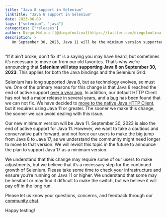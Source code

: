 ```yaml
---
title: "Java 8 support in Selenium"
linkTitle: "Java 8 support in Selenium"
date: 2023-06-09
tags: ["selenium", "java"]
categories: ["releases"]
author: Diego Molina ([@diegofmolina](https://twitter.com/diegofmolina))
description: >
   On September 30, 2023, Java 11 will be the minimum version supported by Selenium.
---
```



“If it ain’t broke, don’t fix it” is a saying you may have heard, but sometimes 
it’s necessary to move on from our old favorites. That’s why we’re announcing that
**Selenium will stop supporting Java 8 on September 30, 2023**. This applies for
both the Java bindings and the Selenium Grid.

Selenium has long supported Java 8, but as technology evolves, so must we. One of 
the primary reasons for this change is that Java 8 reached the end of active support 
[over a year ago](https://endoflife.date/java). In addition, our default HTTP 
Client has not had a major release in several years, and a
[bug](https://github.com/SeleniumHQ/selenium/issues/9528) has been found that we can not fix.
We have decided to [move to the native Java HTTP Client](/blog/2022/using-java11-httpclient/),
but it requires using Java 11 or greater. The sooner we make this change, the sooner 
we can avoid dealing with this issue.

Our new minimum version will be Java 11. September 30, 2023 is also the end of 
active support for Java 11. However, we want to take a cautious and conservative path 
forward, and not force our users to make the big jump from Java 8 to Java 17, as we 
understand the community might need longer to move to that version. We will revisit 
this topic in the future to announce the plan to support Java 17 as a minimum version.

We understand that this change may require some of our users to make adjustments, but 
we believe that it’s a necessary step for the continued growth of Selenium. Please 
take some time to check your infrastructure and ensure you’re running on Java 11 or 
higher. We understand that some may be hesitant or may find it difficult to make 
the switch, but we believe it will pay off in the long run.

Please let us know your questions, concerns, and feedback through our 
[community chat](https://www.selenium.dev/support/#ChatRoom).

Happy testing!
